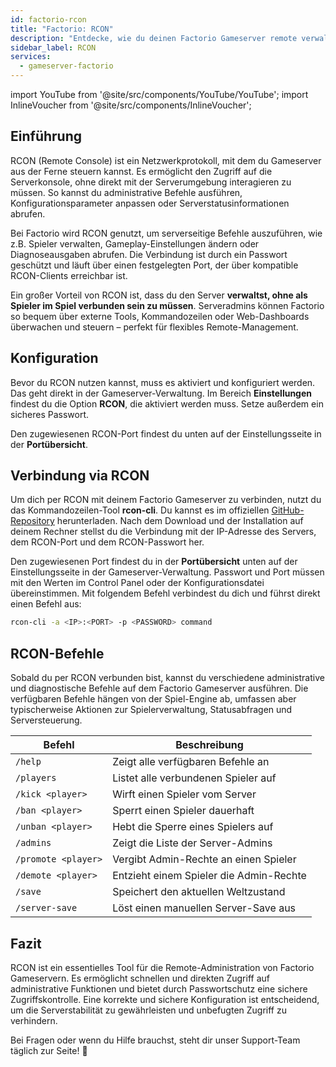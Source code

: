 ```yaml
---
id: factorio-rcon
title: "Factorio: RCON"
description: "Entdecke, wie du deinen Factorio Gameserver remote verwaltest und steuerst für effiziente Administration und Gameplay-Anpassungen → Jetzt mehr erfahren"
sidebar_label: RCON
services:
  - gameserver-factorio
---
```


import YouTube from '@site/src/components/YouTube/YouTube';
import InlineVoucher from '@site/src/components/InlineVoucher';

## Einführung

RCON (Remote Console) ist ein Netzwerkprotokoll, mit dem du Gameserver aus der Ferne steuern kannst. Es ermöglicht den Zugriff auf die Serverkonsole, ohne direkt mit der Serverumgebung interagieren zu müssen. So kannst du administrative Befehle ausführen, Konfigurationsparameter anpassen oder Serverstatusinformationen abrufen.

Bei Factorio wird RCON genutzt, um serverseitige Befehle auszuführen, wie z.B. Spieler verwalten, Gameplay-Einstellungen ändern oder Diagnoseausgaben abrufen. Die Verbindung ist durch ein Passwort geschützt und läuft über einen festgelegten Port, der über kompatible RCON-Clients erreichbar ist.

Ein großer Vorteil von RCON ist, dass du den Server **verwaltst, ohne als Spieler im Spiel verbunden sein zu müssen**. Serveradmins können Factorio so bequem über externe Tools, Kommandozeilen oder Web-Dashboards überwachen und steuern – perfekt für flexibles Remote-Management.

<InlineVoucher />

## Konfiguration

Bevor du RCON nutzen kannst, muss es aktiviert und konfiguriert werden. Das geht direkt in der Gameserver-Verwaltung. Im Bereich **Einstellungen** findest du die Option **RCON**, die aktiviert werden muss. Setze außerdem ein sicheres Passwort.

Den zugewiesenen RCON-Port findest du unten auf der Einstellungsseite in der **Portübersicht**. 



## Verbindung via RCON

Um dich per RCON mit deinem Factorio Gameserver zu verbinden, nutzt du das Kommandozeilen-Tool **rcon-cli**. Du kannst es im offiziellen [GitHub-Repository](https://github.com/gorcon/rcon-cli) herunterladen. Nach dem Download und der Installation auf deinem Rechner stellst du die Verbindung mit der IP-Adresse des Servers, dem RCON-Port und dem RCON-Passwort her.

Den zugewiesenen Port findest du in der **Portübersicht** unten auf der Einstellungsseite in der Gameserver-Verwaltung. Passwort und Port müssen mit den Werten im Control Panel oder der Konfigurationsdatei übereinstimmen. Mit folgendem Befehl verbindest du dich und führst direkt einen Befehl aus:

```bash
rcon-cli -a <IP>:<PORT> -p <PASSWORD> command
```



## RCON-Befehle

Sobald du per RCON verbunden bist, kannst du verschiedene administrative und diagnostische Befehle auf dem Factorio Gameserver ausführen. Die verfügbaren Befehle hängen von der Spiel-Engine ab, umfassen aber typischerweise Aktionen zur Spielerverwaltung, Statusabfragen und Serversteuerung.

| Befehl                          | Beschreibung                                            |
|--------------------------------|---------------------------------------------------------|
| `/help`                        | Zeigt alle verfügbaren Befehle an                       |
| `/players`                     | Listet alle verbundenen Spieler auf                     |
| `/kick <player>`               | Wirft einen Spieler vom Server                           |
| `/ban <player>`                | Sperrt einen Spieler dauerhaft                           |
| `/unban <player>`              | Hebt die Sperre eines Spielers auf                       |
| `/admins`                      | Zeigt die Liste der Server-Admins                        |
| `/promote <player>`            | Vergibt Admin-Rechte an einen Spieler                    |
| `/demote <player>`             | Entzieht einem Spieler die Admin-Rechte                  |
| `/save`                        | Speichert den aktuellen Weltzustand                      |
| `/server-save`                 | Löst einen manuellen Server-Save aus                      |



## Fazit

RCON ist ein essentielles Tool für die Remote-Administration von Factorio Gameservern. Es ermöglicht schnellen und direkten Zugriff auf administrative Funktionen und bietet durch Passwortschutz eine sichere Zugriffskontrolle. Eine korrekte und sichere Konfiguration ist entscheidend, um die Serverstabilität zu gewährleisten und unbefugten Zugriff zu verhindern.

Bei Fragen oder wenn du Hilfe brauchst, steht dir unser Support-Team täglich zur Seite! 🙂

<InlineVoucher />
